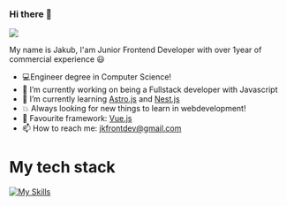 ### Hi there 👋

<!--
**qqbn/qqbn** is a ✨ _special_ ✨ repository because its `README.md` (this file) appears on your GitHub profile.

Here are some ideas to get you started:

- 🔭 I’m currently working on ...
- 🌱 I’m currently learning ...
- 👯 I’m looking to collaborate on ...
- 🤔 I’m looking for help with ...
- 💬 Ask me about ...
- 📫 How to reach me: ...
- 😄 Pronouns: ...
- ⚡ Fun fact: ...
-->
![](https://komarev.com/ghpvc/?username=qqbn&label=PROFILE+VIEWS&color=blueviolet)

My name is Jakub, I'am Junior Frontend Developer with over 1year of commercial experience 😃
- 💻Engineer degree in Computer Science!
- 🔭 I’m currently working on being a Fullstack developer with Javascript
- 🌱 I’m currently learning [Astro.js](https://astro.build/) and [Nest.js](https://nestjs.com/)
- 💥 Always looking for new things to learn in webdevelopment!
- 💚 Favourite framework: [Vue.js](https://vuejs.org/)
- 📫 How to reach me: jkfrontdev@gmail.com

# My tech stack
[![My Skills](https://skillicons.dev/icons?i=js,html,css,sass,bootstrap,vue,nuxt,astro,nodejs,express,nest,xd,php,laravel,mysql,&perline=4)](https://skillicons.dev)

